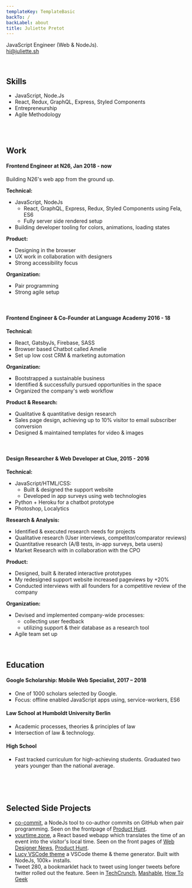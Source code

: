 ```yaml
---
templateKey: TemplateBasic
backTo: /
backLabel: about
title: Juliette Pretot
---
```


JavaScript Engineer (Web & NodeJs).<br>hi@juliette.sh

<br>

## Skills

- JavaScript, Node.Js
- React, Redux, GraphQL, Express, Styled Components
- Entrepreneurship
- Agile Methodology

<br><br>

## Work

#### Frontend Engineer at N26, Jan 2018 - now

Building N26's web app from the ground up.

**Technical:**

- JavaScript, NodeJs
  - React, GraphQL, Express, Redux, Styled Components using Fela, ES6
  - Fully server side rendered setup
- Building developer tooling for colors, animations, loading states

**Product:**

- Designing in the browser
- UX work in collaboration with designers
- Strong accessibility focus

**Organization:**

- Pair programming
- Strong agile setup <br><br><br>

#### Frontend Engineer & Co-Founder at Language Academy 2016 - 18

**Technical:**

- React, GatsbyJs, Firebase, SASS
- Browser based Chatbot called Amelie
- Set up low cost CRM & marketing automation

**Organization:**

- Bootstrapped a sustainable business
- Identified & successfully pursued opportunities in the space
- Organized the company's web workflow

**Product & Research:**

- Qualitative & quantitative design research
- Sales page design, achieving up to 10% visitor to email subscriber conversion
- Designed & maintained templates for video & images <br><br><br>

#### Design Researcher & Web Developer at Clue, 2015 - 2016

**Technical:**

- JavaScript/HTML/CSS:
  - Built & designed the support website
  - Developed in app surveys using web technologies
- Python + Heroku for a chatbot prototype
- Photoshop, Localytics

**Research & Analysis:**

- Identified & executed research needs for projects
- Qualitative research (User interviews, competitor/comparator reviews)
- Quantitative research (A/B tests, in-app surveys, beta users)
- Market Research with in collaboration with the CPO

**Product:**

- Designed, built & iterated interactive prototypes
- My redesigned support website increased pageviews by +20%
- Conducted interviews with all founders for a competitive review of the company

**Organization:**

- Devised and implemented company-wide processes:
  - collecting user feedback
  - utilizing support & their database as a research tool
- Agile team set up <br><br><br>

## Education

#### Google Scholarship: Mobile Web Specialist, 2017 – 2018

- One of 1000 scholars selected by Google.
- Focus: offline enabled JavaScript apps using, service-workers, ES6

#### Law School at Humboldt University Berlin

- Academic processes, theories & principles of law
- Intersection of law & technology.

#### High School

- Fast tracked curriculum for high-achieving students. Graduated two years younger than the national average.

<br><br><br>

## Selected Side Projects

- [co-commit](https://github.com/juliettepretot/npx-co-commit), a NodeJs tool to co-author commits on GitHub when pair programming. Seen on the frontpage of [Product Hunt](https://www.producthunt.com/posts/co-commit).
- [yourtime.zone](https://yourtime.zone/), a React based webapp which translates the time of an event into the visitor's local time. Seen on the front pages of [Web Designer News](http://www.webdesignernews.com/?s=yourtime.zone), [Product Hunt](https://www.producthunt.com/posts/yourtime-zone).
- [Lucy VSCode theme](https://github.com/juliettepretot/lucy-vscode-theme) a VSCode theme & theme generator. Built with NodeJs, 100k+ installs.
- Tweet 280, a bookmarklet hack to tweet using longer tweets before twitter rolled out the feature. Seen in [TechCrunch](https://techcrunch.com/gallery/how-to-enable-280-characters-on-twitter-right-now/slide/1/), [Mashable](http://mashable.com/2017/09/27/how-to-give-yourself-280-character-tweets/#ZpUyt3xR5EqU), [How To Geek](https://www.howtogeek.com/327555/how-to-get-twitters-new-280-character-limit-now/)

 <br>
